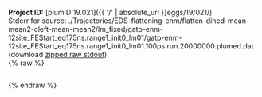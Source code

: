 **Project ID:** [plumID:19.021]({{ '/' | absolute_url }}eggs/19/021/)  
Stderr for source:  ./Trajectories/EDS-flattening-enm/flatten-dihed-mean-mean2-cleft-mean-mean2/lm_fixed/gatp-enm-12site_FEStart_eq175ns.range1_init0_lm01/gatp-enm-12site_FEStart_eq175ns.range1_init0_lm01.100ps.run.20000000.plumed.dat   
(download [zipped raw stdout](gatp-enm-12site_FEStart_eq175ns.range1_init0_lm01.100ps.run.20000000.plumed.dat.plumed_master.stdout.txt.zip))  
{% raw %}
<pre>
</pre>
{% endraw %}
